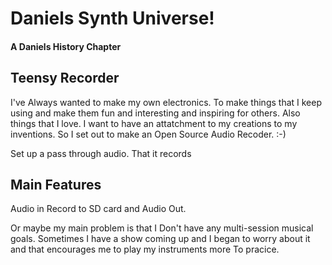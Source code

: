 
# Daniels Synth Universe!
#### A Daniels History Chapter



## Teensy Recorder
I've Always wanted to make my own electronics. To make things that I keep using 
and make them fun and interesting and inspiring for others. Also things that I love.
I want to have an attatchment to my creations to my inventions. So I set out to make
an Open Source Audio Recoder. :-) 

Set up a pass through audio. That it records 

## Main Features

Audio in Record to SD card and Audio Out.

Or maybe my main problem is that I Don't have any multi-session musical goals. Sometimes I have 
a show coming up and I began to worry about it and that encourages me to play my instruments more
To pracice. 
